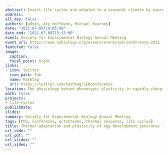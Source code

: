 ```yaml
---
abstract: Insect life cycles are adapted to a seasonal climate by expressing alternative voltinism phenotypes—the number of generations in a year. The problem is to understand how this phenotypic variation along latitudinal gradients is generated through the interactions between environmental factors, like temperature, and the traits of organisms, like development rate and dormancy. However, our current understanding is limited by how thermal responses are characterised, competing theories of thermal adaptation and an incomplete understanding of complex life cycles. Using the widely distributed grasshopper genus *Warramaba* as a model, we aimed to reconcile theories of thermal adaptation and tested their respective predictions. We hypothesised that the egg stage was a critical life stage for generating latitudinal patterns of voltinism in *Warramaba*. We described patterns of voltinism and thermal response of egg development rate within and among species of *Warramaba* along a latitudinal temperature gradient. We found a latitudinal pattern of univoltinism at high latitudes and multivoltinism at low latitudes that corresponded with remarkably strong divergence in egg dormancy patterns and thermal responses of egg development. We argue that the switch in voltinism along the latitudinal gradient was generated by the combined predictions of the evolution of voltinism and of thermal adaptation. We conclude that analyses of latitudinal patterns in thermal responses and corresponding life histories need to consider the evolution of thermal response curves within the context of seasonal temperature cycles rather than based solely on optimality and trade-offs in performance.
address:
all_day: false
authors: [admin, Ary Hoffmann, Michael Kearney]
date: "2021-07-08T14:05:00"
date_end: "2021-07-08T15:15:00"
event: Society for Experimental Biology Annual Meeting
event_url: https://www.sebiology.org/events/event/seb-conference-2021
featured: false
image: 
  caption: 
  focal_point: Right
links:
- icon: twitter
  icon_pack: fab
  name: Hashtag
  url: https://twitter.com/hashtag/SEBconference
location: The physiology behind phenotypic plasticity in rapidly changing environments abstract AC4.37
math: false
projects:
- life-cycles
publishDate: 
slides: 
summary: Society for Experimental Biology Annual Meeting
tags: [PhD, conference, ectotherms, thermal response, life cycles]
title: Thermal adaptation and plasticity of egg development generates latitudinal patterns in insect life cycles under seasonal climates
url_code: ""
url_pdf: ""
url_slides: ""
url_video: ""
---
```



